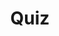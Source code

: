 ---
title: "Quiz"
passing_percentage: 70
type: "test"
questions:
  - id: "q1"
    text: "Which ports does the edge-stack Service listen on for HTTP and HTTPS traffic?"
    type: "single-answer"
    marks: 2
    options:
      - id: "a"
        text: "8080 and 8443"
      - id: "b"
        text: "80 and 443"
        is_correct: true
      - id: "c"
        text: "8000 and 8443"
      - id: "d"
        text: "9000 and 9443"
  - id: "q2"
    text: "Which components are part of the Ambassador Edge Stack system shown in the design?"
    type: "multiple-answers"
    marks: 2
    options:
      - id: "a"
        text: "edge-stack-agent Deployment"
        is_correct: true
      - id: "b"
        text: "edge-stack-admin Service"
        is_correct: true
      - id: "c"
        text: "nginx-controller"
      - id: "d"
        text: "kube-proxy"
  - id: "q3"
    text: "What do services use to specify communication endpoints?"
    type: "short_answer" 
    marks: 2
    correct_answer: "Port" 
---